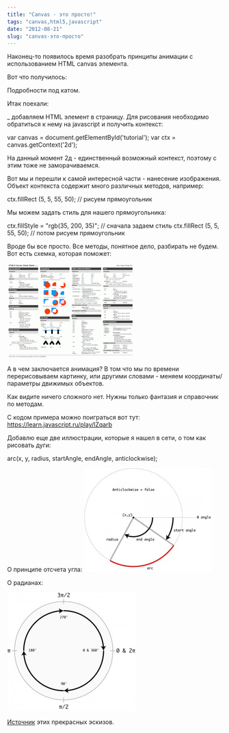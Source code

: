 ```yaml
---
title: "Canvas - это просто!"
tags: "canvas,html5,javascript"
date: "2012-08-21"
slug: "canvas-это-просто"
---
```


Наконец-то появилось время разобрать принципы анимации с использованием HTML canvas элемента.

Вот что получилось:

<script type="text/javascript">// <![CDATA[ var ctx = document.getElementById('tutorial').getContext("2d"); animate(); function animate(){var x = 37;pacmanGo(x);} function pacmanGo(x){ setTimeout(function(){ ctx.clearRect(0,0,300,75); drawBlocksLine(75, 35, 5, x); drawPacman(x, 37); x += 5; if(x > 250)return; pacmanGo(x); }, 250); }function drawPacman(x, y){ ctx.beginPath(); ctx.fillStyle = "rgb(225,225,0)"; ctx.arc(x,y,13,Math.PI/7,-Math.PI/7,false); ctx.lineTo(x-3,y); ctx.fill(); }function drawBlocksLine(x, y, number, pacman_step_x){ ctx.fillStyle = "rgb(0,200,0)"; for(i=0;i<number;i++){ if(x+i*30 > pacman_step_x){ ctx.fillRect(x+i*30,y,4,4); }}} // ]]></script>

 Подробности под катом.

Итак поехали:

<canvas id="tutorial" width="150" height="150"></canvas>

_ добавляем HTML элемент в страницу. Для рисования необходимо обратиться к нему на javascript и получить контекст:

var canvas = document.getElementById('tutorial');
var ctx = canvas.getContext('2d');

На данный момент 2д - единственный возможный контекст, поэтому с этим тоже не заморачиваемся.

Вот мы и перешли к самой интересной части - нанесение изображения. Объект контекста содержит много различных методов, например:

ctx.fillRect (5, 5, 55, 50); // рисуем прямоугольник

Мы можем задать стиль для нашего прямоугольника:

ctx.fillStyle = "rgb(35, 200, 35)"; // сначала задаем стиль
ctx.fillRect (5, 5, 55, 50); // потом рисуем прямоугольник

Вроде бы все просто. Все методы, понятное дело, разбирать не будем. Вот есть схемка, которая поможет:

[![canvas](images/HTML5_Canvas_Cheat_Sheet-300x221.png "HTML5_Canvas_Cheat_Sheet")](https://stepansuvorov.com/blog/wp-content/uploads/2012/08/HTML5_Canvas_Cheat_Sheet.png)

А в чем заключается анимация? В том что мы по времени перерисовываем картинку, или другими словами - меняем координаты/параметры движимых объектов.

Как видите ничего сложного нет. Нужны только фантазия и справочник по методам.

С кодом примера можно поиграться вот тут: https://learn.javascript.ru/play/lZqarb

Добавлю еще две иллюстрации, которые я нашел в сети, о том как рисовать дуги:

arc(x, y, radius, startAngle, endAngle, anticlockwise);

О принципе отсчета угла: [![](images/canvas_arc-300x242.jpg "canvas_arc")](https://stepansuvorov.com/blog/wp-content/uploads/2012/08/canvas_arc.jpg)

О радианах:

[![](images/canvas_arc2-300x277.jpg "canvas_arc2")](https://stepansuvorov.com/blog/wp-content/uploads/2012/08/canvas_arc2.jpg)

[Источник](https://net.tutsplus.com/tutorials/javascript-ajax/canvas-from-scratch-advanced-drawing/) этих прекрасных эскизов.
